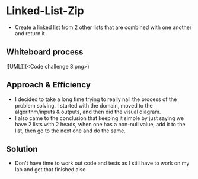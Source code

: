 # Linked-List-Zip
 
 * Create a linked list from 2 other lists that are combined with one another and return it

 ## Whiteboard process

 ![UML]](<Code challenge 8.png>)

 ## Approach & Efficiency

 * I decided to take a long time trying to really nail the process of the problem solving. I started with the domain, moved to the algorithm/inputs & outputs, and then did the visual diagram. 
 * I also came to the conclusion that keeping it simple by just saying we have 2 lists with 2 heads, when one has a non-null value, add it to the list, then go to the next one and do the same.

 ## Solution

 * Don't have time to work out code and tests as I still have to work on my lab and get that finished also